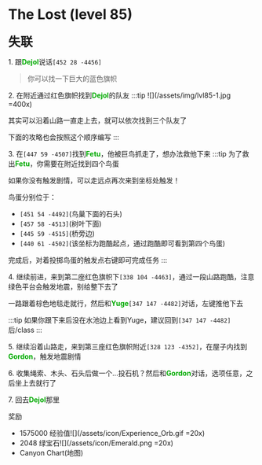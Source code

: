# The Lost (level 85)
<span style="font-size: 25px;">**失联**</span>

<span class="stage-index">1.</span> 跟<font color=00AA00>**Dejol**</font>说话`[452 28 -4456]`
>你可以找一下巨大的蓝色旗帜

<span class="stage-index">2.</span> 在附近通过红色旗帜找到<font color=00AA00>**Dejol**</font>的队友
:::tip
![](/assets/img/lvl85-1.jpg =400x)

其实可以沿着山路一直走上去，就可以依次找到三个队友了

下面的攻略也会按照这个顺序编写
:::

<span class="stage-index">3.</span> 在`[447 59 -4507]`找到<font color=00AA00>**Fetu**</font>，他被巨鸟抓走了，想办法救他下来
:::tip
为了救出<font color=00AA00>**Fetu**</font>，你需要在附近找到四个鸟蛋

如果你没有触发剧情，可以走远点再次来到坐标处触发！

鸟蛋分别位于：
+ `[451 54 -4492]`(鸟巢下面的石头)
+ `[457 58 -4513]`(树叶下面)
+ `[445 59 -4515]`(桥旁边)
+ `[440 61 -4502]`(该坐标为跑酷起点，通过跑酷即可看到第四个鸟蛋)

完成后，对着投掷鸟蛋的触发点右键即可完成任务
:::

<span class="stage-index">4.</span> 继续前进，来到第二座红色旗帜下`[338 104 -4463]`，通过一段山路跑酷，注意绿色平台会触发地震，别给整下去了

一路跟着棕色地毯走就行，然后和<font color=00AA00>**Yuge**</font>`[347 147 -4482]`对话，左键推他下去

:::tip
如果你跟下来后没在水池边上看到Yuge，建议回到`[347 147 -4482]`后/class
:::

<span class="stage-index">5.</span> 继续沿着山路走，来到第三座红色旗帜附近`[328 123 -4352]`，在屋子内找到<font color=00AA00>**Gordon**</font>，触发地震剧情

<span class="stage-index">6.</span> 收集绳索、木头、石头后做一个...投石机？然后和<font color=00AA00>**Gordon**</font>对话，选项任意，之后坐上去就行了

<span class="stage-index">7.</span> 回去<font color=00AA00>**Dejol**</font>那里

奖励
+ 1575000 经验值![](/assets/icon/Experience_Orb.gif =20x)
+ 2048 绿宝石![](/assets/icon/Emerald.png =20x)
+ Canyon Chart(地图)
